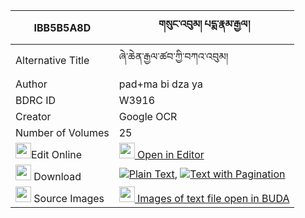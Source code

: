 |IBB5B5A8D|གསུང་འབུམ། པདྨ་རྣམ་རྒྱལ། 
| --- | --- 
|Alternative Title |ཞེ་ཆེན་རྒྱལ་ཚབ་ཀྱི་བཀའ་འབུམ།
|Author| pad+ma bi dza ya
|BDRC ID | W3916
|Creator | Google OCR
|Number of Volumes| 25
|<img width="25" src="https://img.icons8.com/color/25/000000/edit-property.png">Edit Online| [<img width="25" src="https://avatars.githubusercontent.com/u/45091458?s=200&v=4"> Open in Editor](http://editor.openpecha.org/IBB5B5A8D)
|<img width="25" src="https://img.icons8.com/fluent/48/000000/download-2.png"/>  Download | [![](https://img.icons8.com/color/20/000000/txt.png)Plain Text](https://github.com/Openpecha/IBB5B5A8D/releases/download/v1/sungbum_pema_namgyal_plain_IBB5B5A8D.zip), [![](https://img.icons8.com/color/20/000000/txt.png)Text with Pagination](https://github.com/Openpecha/IBB5B5A8D/releases/download/v1/sungbum_pema_namgyal_pages_IBB5B5A8D.zip)
|<img width="25" src="https://img.icons8.com/plasticine/100/000000/pictures-folder.png"/>  Source Images | [<img width="25" src="https://library.bdrc.io/icons/BUDA-small.svg"> Images of text file open in BUDA](https://library.bdrc.io/show/bdr:W3916)